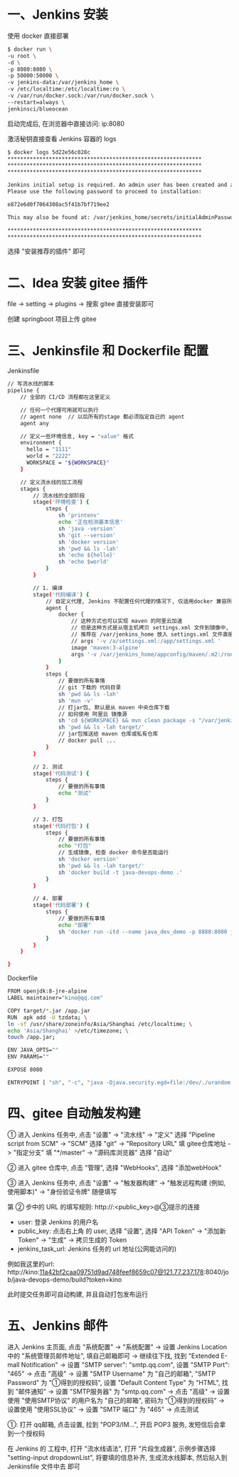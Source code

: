 




# 一、Jenkins 安装
使用 docker 直接部署
```bash
$ docker run \
-u root \
-d \
-p 8080:8080 \
-p 50000:50000 \
-v jenkins-data:/var/jenkins_home \
-v /etc/localtime:/etc/localtime:ro \
-v /var/run/docker.sock:/var/run/docker.sock \
--restart=always \
jenkinsci/blueocean
```
启动完成后, 在浏览器中直接访问: ip:8080

激活秘钥直接查看 Jenkins 容器的 logs
```bash
$ docker logs 5d22e56c028c
*************************************************************
*************************************************************
*************************************************************

Jenkins initial setup is required. An admin user has been created and a password generated.
Please use the following password to proceed to installation:

e872e6d0f7064308ac5f41b7bf719ee2

This may also be found at: /var/jenkins_home/secrets/initialAdminPassword

*************************************************************
*************************************************************
```

选择 "安装推荐的插件" 即可

# 二、Idea 安装 gitee 插件
file  -> setting -> plugins -> 搜索 gitee 直接安装即可

创建 springboot 项目上传 gitee


# 三、Jenkinsfile 和 Dockerfile 配置
Jenkinsfile
```bash
// 写流水线的脚本
pipeline {
    // 全部的 CI/CD 流程都在这里定义

    // 任何一个代理可用就可以执行
    // agent none  // 以后所有的stage 都必须指定自己的 agent
    agent any

    // 定义一些环境信息, key = "value" 格式
    environment {
      hello = "1111"
      world = "2222"
      WORKSPACE = "${WORKSPACE}"
    }

    // 定义流水线的加工流程
    stages {
        // 流水线的全部阶段
        stage('环境检查') {
            steps {
                sh 'printenv'
                echo '正在检测基本信息'
                sh 'java -version'
                sh 'git --version'
                sh 'docker version'
                sh 'pwd && ls -lah'
                sh 'echo ${hello}'
                sh 'echo $world'
            }
        }

        // 1. 编译
        stage('代码编译') {
            // 自定义代理, Jenkins 不配置任何代理的情况下, 仅适用docker 兼容所有场景
            agent {
                docker {
                    // 这种方式也可以实现 maven 的阿里云加速
                    // 但是这种方式是从宿主机拷贝 settings.xml 文件到镜像中, 移植性不好
                    // 推荐在 /var/jenkins_home 放入 settings.xml 文件直接引用
                    // args '-v /a/settings.xml:/app/settings.xml '
                    image 'maven:3-alpine'
                    args '-v /var/jenkins_home/appconfig/maven/.m2:/root/.m2'
                }
            }
            steps {
                // 要做的所有事情
                // git 下载的 代码目录
                sh 'pwd && ls -lah'
                sh 'mvn -v'
                // 打jar包, 默认是从 maven 中央仓库下载
                // 如何使用 阿里云 镜像源
                sh 'cd ${WORKSPACE} && mvn clean package -s "/var/jenkins_home/appconig/maven/settings.xml" -Dmaven.test.skip=true'
                sh 'pwd && ls -lah target/'
                // jar包推送给 maven 仓库或私有仓库
                // docker pull ...
            }
        }

        // 2. 测试
        stage('代码测试') {
            steps {
                // 要做的所有事情
                echo "测试"
            }
        }

        // 3. 打包
        stage('代码打包') {
            steps {
                // 要做的所有事情
                echo "打包"
                // 生成镜像, 检查 docker 命令是否能运行
                sh 'docker version'
                sh 'pwd && ls -lah target/'
                sh 'docker build -t java-devops-demo .'
            }
        }

        // 4. 部署
        stage('代码部署') {
            steps {
                // 要做的所有事情
                echo "部署"
                sh 'docker run -itd --name java_dev_demo -p 8888:8080 java-devops-demo'
            }
        }
    }

}
```

Dockerfile
```bash
FROM openjdk:8-jre-alpine
LABEL maintainer="kino@qq.com"

COPY target/*.jar /app.jar
RUN  apk add -U tzdata; \
ln -sf /usr/share/zoneinfo/Asia/Shanghai /etc/localtime; \
echo 'Asia/Shanghai' >/etc/timezone; \
touch /app.jar;

ENV JAVA_OPTS=""
ENV PARAMS=""

EXPOSE 8080

ENTRYPOINT [ "sh", "-c", "java -Djava.security.egd=file:/dev/./urandom $JAVA_OPTS -jar /app.jar $PARAMS" ]
```

# 四、gitee 自动触发构建
① 进入 Jenkins 任务中, 点击 "设置" -> "流水线" -> "定义" 选择 "Pipeline script from SCM" -> "SCM" 选择 "git" -> "Repository URL" 填 gitee仓库地址 -> "指定分支" 填 "*/master" -> "源码库浏览器" 选择 "自动"

② 进入 gitee 仓库中, 点击 "管理", 选择 "WebHooks", 选择 "添加webHook"

③ 进入 Jenkins 任务中, 点击 "设置" -> "触发器构建" -> "触发远程构建 (例如,使用脚本)" -> "身份验证令牌" 随便填写

第 ② 步中的 URL 的填写规则: http://<user>:<public_key>@③提示的连接
- user: 登录 Jenkins 的用户名
- public_key: 点击右上角 的 user, 选择 "设置", 选择 "API Token" -> "添加新 Token" -> "生成" -> 拷贝生成的 Token
- jenkins_task_url: Jenkins 任务的 url 地址(公网能访问的) 

例如我这里的url: http://kino:11a42bf2caa09751d9ad748feef8659c07@121.77.237.178:8040/job/java-devops-demo/build?token=kino


此时提交任务即可自动构建, 并且自动打包发布运行


# 五、Jenkins 邮件
进入 Jenkins 主页面, 点击 "系统配置" -> "系统配置" -> 设置 Jenkins Location 中的 "系统管理员邮件地址", 填自己邮箱即可 -> 继续往下找, 找到 "Extended E-mall Notification" -> 设置 "SMTP server": "smtp.qq.com", 设置 "SMTP Port": "465" -> 点击 "高级" -> 设置 "SMTP Username" 为 "自己的邮箱", "SMTP Password" 为 "①得到的授权码", 设置 "Default Content Type" 为 "HTML",  找到 "邮件通知" -> 设置 "SMTP服务器" 为 "smtp.qq.com" -> 点击 "高级" -> 设置使用 "使用SMTP协议" 的用户名为 "自己的邮箱", 密码为 "①得到的授权码" -> 设置使用 "使用SSL协议" -> 设置 "SMTP 端口" 为 "465" -> 点击测试 


①: 打开 qq邮箱, 点击设置,  拉到 "POP3/IM...", 开启 POP3 服务, 发短信后会拿到一个授权码


在 Jenkins 的 工程中, 打开 "流水线语法", 打开 "片段生成器", 示例步骤选择 "setting-input dropdownList", 将要填的信息补齐, 生成流水线脚本, 然后贴入到 Jenkinsfile 文件中去 即可
